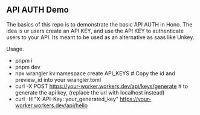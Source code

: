## API AUTH Demo

The basics of this repo is to demonstrate the basic API AUTH in Hono. The idea is ur users create an API KEY, and 
use the API KEY to authenticate users to your API. Its meant to be used as an alternative as saas like Unkey.

Usage.
- pnpm i
- pnpm dev
- npx wrangler kv:namespace create API_KEYS # Copy the id and preview_id into your wrangler.toml
- curl -X POST https://your-worker.workers.dev/api/keys/generate # to generate the api key, (replace the url with localhost instead)
- curl -H "X-API-Key: your_generated_key" https://your-worker.workers.dev/api/hello